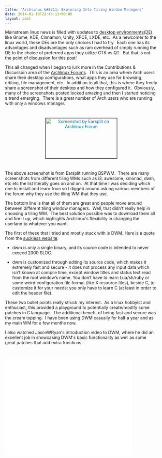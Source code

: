 ```yaml
---
title: 'Archlinux &#8211; Exploring Into Tiling Window Managers'
date: 2014-01-16T23:45:11+00:00
layout: post
---
```

Mainstream linux news is filled with updates to <a href="https://wiki.archlinux.org/index.php/Desktop_Environarchlinux-moving-into-a-tiling-window-managerment">desktop environments(DE)</a> like Gnome, KDE, Cinnamon, Unity, XFCE, LXDE, etc.  As a newcomer to the linux world, these DEs are the only choices I had to try.  Each one has its advantages and disadvantages such as ram overhead of simply running the DE to the choice of preferred apps they utilize GTK vs QT.  But that is not the point of discussion for this post!

This all changed when I began to lurk more in the Contributions &amp; Discussion area of the <a href="https://bbs.archlinux.org/index.php">Archlinux Forums</a>.  This is an area where Arch users share their desktop configurations, what apps they use for browsing, editing, file management, etc.  In addition to all that, this is where they freely share a screenshot of their desktop and how they configured it.  Obviously, many of the screenshots posted looked amazing and then I started noticing a trend emerging.  There is a great number of Arch users who are running with only a windows manager.
<p style="text-align: center;"><a style="color: #007ea6;" href="https://blog.f604.xyz/wp-content/uploads/2014/01/same_old_same_old_by_earspl1t-d6w3s131.png"><img class="wp-image-52 aligncenter" style="margin-top: 25.3125px; margin-bottom: 25.3125px; border: 1px solid black;" title="Screenshot by Earsplit on Archlinux Forum" alt="Screenshot by Earsplit on Archlinux Forum" src="httpis://f604.xyz/wp-content/uploads/2014/01/same_old_same_old_by_earspl1t-d6w3s131.png" width="236" height="133" /></a></p>
The above screenshot is from Earsplit running BSPWM.  There are many screenshots from different tiling WMs such as i3, awesome, xmonad, dwm, etc etc the list literally goes on and on.  At that time I was deciding which one to install and learn from so I digged around asking various members of the forum why they use the tiling WM that they use.

The bottom line is that all of them are great and people move around between different tiling window managers.  Well, that didn't really help in choosing a tiling WM.  The best solution possible was to download them all and fire it up, which highlights Archlinux's flexibility in changing the userland to whatever you want.

The first of these that I tried and mostly stuck with is DWM. Here is a quote from the <a href="http://dwm.suckless.org/">suckless website</a>:
<ul>
	<li>dwm is only a single binary, and its source code is intended to never exceed 2000 SLOC.</li>
</ul>
<ul>
	<li>dwm is customized through editing its source code, which makes it extremely fast and secure - it does not process any input data which isn’t known at compile time, except window titles and status text read from the root window’s name. You don’t have to learn Lua/sh/ruby or some weird configuration file format (like X resource files), beside C, to customize it for your needs: you only have to learn C (at least in order to edit the header file).</li>
</ul>
These two bullet points really struck my interest.  As a linux hobbyist and enthusiast, this provided a playground to potentially create/modify some patches in C language.  The additional benefit of being fast and secure was the cream topping.  I have been using DWM casually for half a year and as my main WM for a few months now.

I also watched JasonWRyan's introduction video to DWM, where he did an excellent job in showcasing DWM's basic functionality as well as some great patches that add extra functions.

&nbsp;
<iframe src="//www.youtube.com/embed/GQ5s6T25jCc" height="315" width="420" allowfullscreen="" frameborder="0"></iframe>
